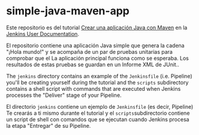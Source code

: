 # simple-java-maven-app

Este repositorio es del tutorial
[ Crear una aplicación Java con Maven](https://jenkins.io/doc/tutorials/build-a-java-app-with-maven/)
en la [Jenkins User Documentation](https://jenkins.io/doc/).

El repositorio contiene una aplicación Java simple que genera la cadena "¡Hola mundo!" y se acompaña de un par de pruebas unitarias para comprobar que el La aplicación principal funciona como se esperaba. Los resultados de estas pruebas se guardan en un Informe XML de JUnit..

The `jenkins` directory contains an example of the `Jenkinsfile` (i.e. Pipeline)
you'll be creating yourself during the tutorial and the `scripts` subdirectory
contains a shell script with commands that are executed when Jenkins processes
the "Deliver" stage of your Pipeline.

El directorio `jenkins` contiene un ejemplo de `Jenkinsfile` (es decir, Pipeline)
Te crearás a ti mismo durante el tutorial y el `scripts`subdirectorio
contiene un script de shell con comandos que se ejecutan cuando Jenkins procesa
la etapa "Entregar" de su Pipeline.  
